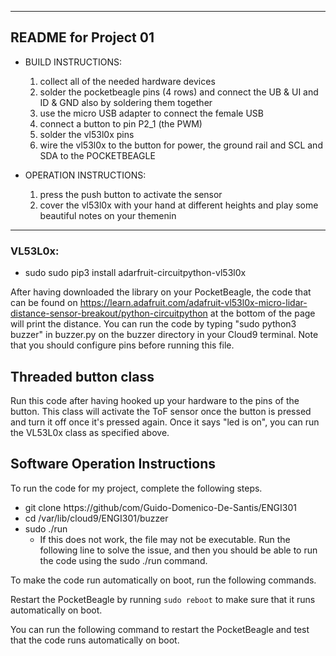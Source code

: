 
------------------------------------------------------------------------
README for Project 01
------------------------------------------------------------------------
* BUILD INSTRUCTIONS:
    1. collect all of the needed hardware devices
    2. solder the pocketbeagle pins (4 rows) and connect the UB & UI and ID & GND also by soldering them together
    3. use the micro USB adapter to connect the female USB 
    4. connect a button to pin P2_1 (the PWM)
    5. solder the vl53l0x pins
    6. wire the vl53l0x to the button for power, the ground rail and SCL and SDA to the POCKETBEAGLE
    
* OPERATION INSTRUCTIONS:
    1. press the push button to activate the sensor
    2. cover the vl53l0x with your hand at different heights and play some beautiful notes on your themenin
------------------------------------------------------------------------
<h3> VL53L0x: </h3>

- sudo sudo pip3 install adarfruit-circuitpython-vl53l0x

After having downloaded the library on your PocketBeagle, the code that can be found on https://learn.adafruit.com/adafruit-vl53l0x-micro-lidar-distance-sensor-breakout/python-circuitpython at the bottom of the page will print the distance. You can run the code by typing "sudo python3 buzzer" in buzzer.py on the buzzer directory in your Cloud9 terminal. Note that you should configure pins before running this file. 

<h2>Threaded button class</h2>

Run this code after having hooked up your hardware to the pins of the button. This class will activate the ToF sensor once the button is pressed and turn it off once it's pressed again. Once it says "led is on", you can run the VL53L0x class as specified above.

<h2> Software Operation Instructions </h2>
To run the code for my project, complete the following steps.

- git clone https://github/com/Guido-Domenico-De-Santis/ENGI301
- cd /var/lib/cloud9/ENGI301/buzzer
- sudo ./run
  - If this does not work, the file may not be executable. Run the following line to solve the issue, and then you should be able to run the code using the sudo ./run command.

To make the code run automatically on boot, run the following commands.

Restart the PocketBeagle by running ```sudo reboot``` to make sure that it runs automatically on boot.


You can run the following command to restart the PocketBeagle and test that the code runs automatically on boot.

